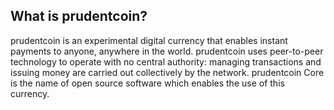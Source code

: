 What is prudentcoin?
----------------

prudentcoin is an experimental digital currency that enables instant payments to
anyone, anywhere in the world. prudentcoin uses peer-to-peer technology to operate
with no central authority: managing transactions and issuing money are carried
out collectively by the network. prudentcoin Core is the name of open source
software which enables the use of this currency.


